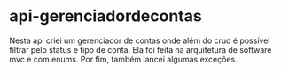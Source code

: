 # api-gerenciadordecontas
Nesta api criei um gerenciador de contas onde além do crud é possível filtrar pelo status e tipo de conta. Ela foi feita na arquitetura de software mvc e com enums. Por fim, também lancei algumas exceções.
